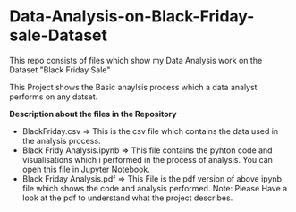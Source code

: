 # Data-Analysis-on-Black-Friday-sale-Dataset
This repo consists of files which show my Data Analysis work on the Dataset "Black Friday Sale"

This Project shows the Basic anaylsis process which a data analyst performs on any datset.

**Description about the files in the Repository**
- BlackFriday.csv => This is the csv file which contains the data used in the analysis process.
- Black Fridy Analysis.ipynb => This file contains the pyhton code and visualisations which i performed in the process of analysis. You can open this file in Jupyter Notebook.
- Black Friday Analysis.pdf => This File is the pdf version of above ipynb file which shows the code and analysis performed.
Note: Please Have a look at the pdf to understand what the project describes.
